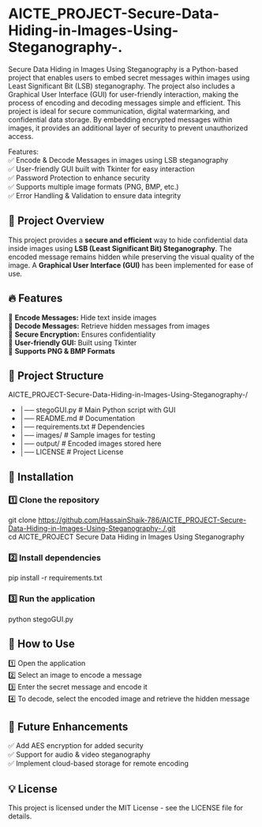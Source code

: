 # AICTE_PROJECT-Secure-Data-Hiding-in-Images-Using-Steganography-.
Secure Data Hiding in Images Using Steganography is a Python-based project that enables users to embed secret messages within images using Least Significant Bit (LSB) steganography. The project also includes a Graphical User Interface (GUI) for user-friendly interaction, making the process of encoding and decoding messages simple and efficient.
This project is ideal for secure communication, digital watermarking, and confidential data storage. By embedding encrypted messages within images, it provides an additional layer of security to prevent unauthorized access.

Features:  
 ✅ Encode & Decode Messages in images using LSB steganography   
 ✅ User-friendly GUI built with Tkinter for easy interaction  
 ✅ Password Protection to enhance security  
 ✅ Supports multiple image formats (PNG, BMP, etc.)  
 ✅ Error Handling & Validation to ensure data integrity  


## 📌 Project Overview  
This project provides a **secure and efficient** way to hide confidential data inside images using **LSB (Least Significant Bit) Steganography**. The encoded message remains hidden while preserving the visual quality of the image. A **Graphical User Interface (GUI)** has been implemented for ease of use.  

## 🔥 Features  
 🔹 **Encode Messages:** Hide text inside images  
 🔹 **Decode Messages:** Retrieve hidden messages from images  
 🔹 **Secure Encryption:** Ensures confidentiality  
 🔹 **User-friendly GUI:** Built using Tkinter  
 🔹 **Supports PNG & BMP Formats**  

## 📂 Project Structure  
AICTE_PROJECT-Secure-Data-Hiding-in-Images-Using-Steganography-/
- │── stegoGUI.py # Main Python script with GUI
- │── README.md # Documentation
- │── requirements.txt # Dependencies
- │── images/ # Sample images for testing
- │── output/ # Encoded images stored here
- │── LICENSE # Project License

  
## 🚀 Installation  
### 1️⃣ Clone the repository  

git clone https://github.com/HassainShaik-786/AICTE_PROJECT-Secure-Data-Hiding-in-Images-Using-Steganography-./.git  
cd AICTE_PROJECT Secure Data Hiding in Images Using Steganography

### 2️⃣ Install dependencies

pip install -r requirements.txt

### 3️⃣ Run the application

python stegoGUI.py

## 🎯 How to Use 
1️⃣ Open the application  
2️⃣ Select an image to encode a message  
3️⃣ Enter the secret message and encode it  
4️⃣ To decode, select the encoded image and retrieve the hidden message  

## 📌 Future Enhancements
✅ Add AES encryption for added security  
✅ Support for audio & video steganography  
✅ Implement cloud-based storage for remote encoding  

## 💡 License
This project is licensed under the MIT License - see the LICENSE file for details.

